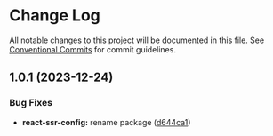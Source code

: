 # Change Log

All notable changes to this project will be documented in this file.
See [Conventional Commits](https://conventionalcommits.org) for commit guidelines.

## 1.0.1 (2023-12-24)

### Bug Fixes

- **react-ssr-config:** rename package ([d644ca1](https://github.com/homer0/packages/commit/d644ca15e122b02801c97bc9bf6bdfb3c5186dd1))
